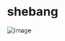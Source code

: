 # shebang
![image](https://github.com/user-attachments/assets/67c221bd-e94a-4b58-be2b-d9bdda3ed061)
